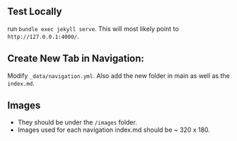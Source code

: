 ## Test Locally

run `bundle exec jekyll serve`. 
This will most likely point to `http://127.0.0.1:4000/`.


## Create New Tab in Navigation:

Modify `_data/navigation.yml`. Also add the new folder in main as well as the `index.md`.

## Images

- They should be under the `/images` folder. 
- Images used for each navigation index.md should be ~ 320 x 180. 
